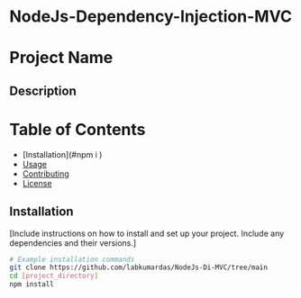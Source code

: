 # NodeJs-Dependency-Injection-MVC 
# Project Name 
## Description
# Table of Contents
- [Installation](#npm i )
- [Usage](#usage)
- [Contributing](#contributing)
- [License](#license)
 
## Installation
[Include instructions on how to install and set up your project. Include any dependencies and their versions.]

```bash
# Example installation commands
git clone https://github.com/labkumardas/NodeJs-Di-MVC/tree/main
cd [project_directory]
npm install
